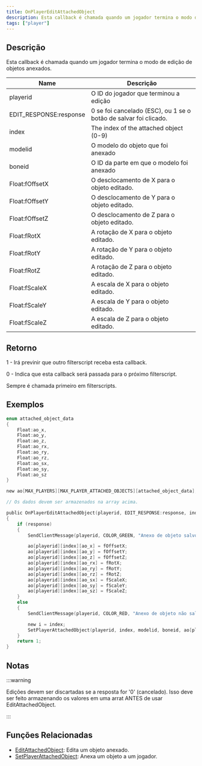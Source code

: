 ```yaml
---
title: OnPlayerEditAttachedObject
description: Esta callback é chamada quando um jogador termina o modo de edição de objetos anexados.
tags: ["player"]
---
```


## Descrição

Esta callback é chamada quando um jogador termina o modo de edição de objetos anexados.

| Name                   | Descrição                                                        |
|------------------------|------------------------------------------------------------------|
| playerid               | O ID do jogador que terminou a edição                            |
| EDIT_RESPONSE:response | 0 se foi cancelado (ESC), ou 1 se o botão de salvar foi clicado. |
| index                  | The index of the attached object (0-9)                           |
| modelid                | O modelo do objeto que foi anexado                               |
| boneid                 | O ID da parte em que o modelo foi anexado                        |
| Float:fOffsetX         | O desclocamento de X para o objeto editado.                      |
| Float:fOffsetY         | O desclocamento de Y para o objeto editado.                      |
| Float:fOffsetZ         | O desclocamento de Z para o objeto editado.                      |
| Float:fRotX            | A rotação de X para o objeto editado.                            |
| Float:fRotY            | A rotação de Y para o objeto editado.                            |
| Float:fRotZ            | A rotação de Z para o objeto editado.                            |
| Float:fScaleX          | A escala de X para o objeto editado.                             |
| Float:fScaleY          | A escala de Y para o objeto editado.                             |
| Float:fScaleZ          | A escala de Z para o objeto editado.                             |

## Retorno

1 - Irá previnir que outro filterscript receba esta callback.

0 - Indica que esta callback será passada para o próximo filterscript.

Sempre é chamada primeiro em filterscripts.

## Exemplos

```c
enum attached_object_data
{
    Float:ao_x,
    Float:ao_y,
    Float:ao_z,
    Float:ao_rx,
    Float:ao_ry,
    Float:ao_rz,
    Float:ao_sx,
    Float:ao_sy,
    Float:ao_sz
}

new ao[MAX_PLAYERS][MAX_PLAYER_ATTACHED_OBJECTS][attached_object_data];

// Os dados devem ser armazenados na array acima.

public OnPlayerEditAttachedObject(playerid, EDIT_RESPONSE:response, index, modelid, boneid, Float:fOffsetX, Float:fOffsetY, Float:fOffsetZ, Float:fRotX, Float:fRotY, Float:fRotZ, Float:fScaleX, Float:fScaleY, Float:fScaleZ)
{
    if (response)
    {
        SendClientMessage(playerid, COLOR_GREEN, "Anexo de objeto salvo.");

        ao[playerid][index][ao_x] = fOffsetX;
        ao[playerid][index][ao_y] = fOffsetY;
        ao[playerid][index][ao_z] = fOffsetZ;
        ao[playerid][index][ao_rx] = fRotX;
        ao[playerid][index][ao_ry] = fRotY;
        ao[playerid][index][ao_rz] = fRotZ;
        ao[playerid][index][ao_sx] = fScaleX;
        ao[playerid][index][ao_sy] = fScaleY;
        ao[playerid][index][ao_sz] = fScaleZ;
    }
    else
    {
        SendClientMessage(playerid, COLOR_RED, "Anexo de objeto não salvo.");

        new i = index;
        SetPlayerAttachedObject(playerid, index, modelid, boneid, ao[playerid][i][ao_x], ao[playerid][i][ao_y], ao[playerid][i][ao_z], ao[playerid][i][ao_rx], ao[playerid][i][ao_ry], ao[playerid][i][ao_rz], ao[playerid][i][ao_sx], ao[playerid][i][ao_sy], ao[playerid][i][ao_sz]);
    }
    return 1;
}
```

## Notas

:::warning

Edições devem ser discartadas se a resposta for '0' (cancelado). Isso deve ser feito armazenando os valores em uma arrat ANTES de usar EditAttachedObject.

:::

## Funções Relacionadas

- [EditAttachedObject](../functions/EditAttachedObject): Edita um objeto anexado.
- [SetPlayerAttachedObject](../functions/SetPlayerAttachedObject): Anexa um objeto a um jogador.
